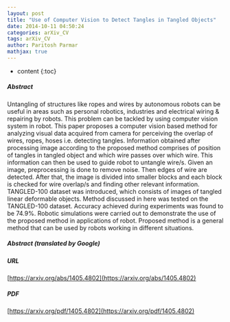 ```yaml
---
layout: post
title: "Use of Computer Vision to Detect Tangles in Tangled Objects"
date: 2014-10-11 04:50:24
categories: arXiv_CV
tags: arXiv_CV
author: Paritosh Parmar
mathjax: true
---
```


* content
{:toc}

##### Abstract
Untangling of structures like ropes and wires by autonomous robots can be useful in areas such as personal robotics, industries and electrical wiring & repairing by robots. This problem can be tackled by using computer vision system in robot. This paper proposes a computer vision based method for analyzing visual data acquired from camera for perceiving the overlap of wires, ropes, hoses i.e. detecting tangles. Information obtained after processing image according to the proposed method comprises of position of tangles in tangled object and which wire passes over which wire. This information can then be used to guide robot to untangle wire/s. Given an image, preprocessing is done to remove noise. Then edges of wire are detected. After that, the image is divided into smaller blocks and each block is checked for wire overlap/s and finding other relevant information. TANGLED-100 dataset was introduced, which consists of images of tangled linear deformable objects. Method discussed in here was tested on the TANGLED-100 dataset. Accuracy achieved during experiments was found to be 74.9%. Robotic simulations were carried out to demonstrate the use of the proposed method in applications of robot. Proposed method is a general method that can be used by robots working in different situations.

##### Abstract (translated by Google)


##### URL
[https://arxiv.org/abs/1405.4802](https://arxiv.org/abs/1405.4802)

##### PDF
[https://arxiv.org/pdf/1405.4802](https://arxiv.org/pdf/1405.4802)

